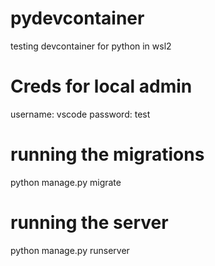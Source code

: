 # pydevcontainer
testing devcontainer for python in wsl2

# Creds for local admin
username: vscode
password: test

# running the migrations
python manage.py migrate

# running the server
python manage.py runserver